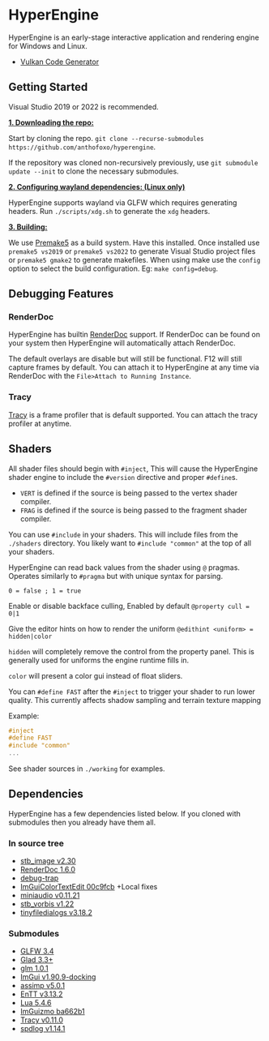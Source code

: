 # HyperEngine
HyperEngine is an early-stage interactive application and rendering engine for Windows and Linux.

* [Vulkan Code Generator](
https://gen.glad.sh/#generator=c&api=vulkan%3D1.1&profile=gl%3Dcore%2Cgles1%3Dcommon&extensions=VK_AMD_anti_lag%2CVK_AMD_buffer_marker%2CVK_AMD_device_coherent_memory%2CVK_AMD_display_native_hdr%2CVK_AMD_draw_indirect_count%2CVK_AMD_gcn_shader%2CVK_AMD_gpu_shader_half_float%2CVK_AMD_gpu_shader_int16%2CVK_AMD_memory_overallocation_behavior%2CVK_AMD_mixed_attachment_samples%2CVK_AMD_negative_viewport_height%2CVK_AMD_pipeline_compiler_control%2CVK_AMD_rasterization_order%2CVK_AMD_shader_ballot%2CVK_AMD_shader_core_properties%2CVK_AMD_shader_core_properties2%2CVK_AMD_shader_early_and_late_fragment_tests%2CVK_AMD_shader_explicit_vertex_parameter%2CVK_AMD_shader_fragment_mask%2CVK_AMD_shader_image_load_store_lod%2CVK_AMD_shader_info%2CVK_AMD_shader_trinary_minmax%2CVK_AMD_texture_gather_bias_lod%2CVK_AMDX_shader_enqueue%2CVK_ANDROID_external_format_resolve%2CVK_ANDROID_external_memory_android_hardware_buffer%2CVK_ARM_rasterization_order_attachment_access%2CVK_ARM_render_pass_striped%2CVK_ARM_scheduling_controls%2CVK_ARM_shader_core_builtins%2CVK_ARM_shader_core_properties%2CVK_EXT_4444_formats%2CVK_EXT_acquire_drm_display%2CVK_EXT_acquire_xlib_display%2CVK_EXT_astc_decode_mode%2CVK_EXT_attachment_feedback_loop_dynamic_state%2CVK_EXT_attachment_feedback_loop_layout%2CVK_EXT_blend_operation_advanced%2CVK_EXT_border_color_swizzle%2CVK_EXT_buffer_device_address%2CVK_EXT_calibrated_timestamps%2CVK_EXT_color_write_enable%2CVK_EXT_conditional_rendering%2CVK_EXT_conservative_rasterization%2CVK_EXT_custom_border_color%2CVK_EXT_debug_marker%2CVK_EXT_debug_report%2CVK_EXT_debug_utils%2CVK_EXT_depth_bias_control%2CVK_EXT_depth_clamp_zero_one%2CVK_EXT_depth_clip_control%2CVK_EXT_depth_clip_enable%2CVK_EXT_depth_range_unrestricted%2CVK_EXT_descriptor_buffer%2CVK_EXT_descriptor_indexing%2CVK_EXT_device_address_binding_report%2CVK_EXT_device_fault%2CVK_EXT_device_memory_report%2CVK_EXT_direct_mode_display%2CVK_EXT_directfb_surface%2CVK_EXT_discard_rectangles%2CVK_EXT_display_control%2CVK_EXT_display_surface_counter%2CVK_EXT_dynamic_rendering_unused_attachments%2CVK_EXT_extended_dynamic_state%2CVK_EXT_extended_dynamic_state2%2CVK_EXT_extended_dynamic_state3%2CVK_EXT_external_memory_acquire_unmodified%2CVK_EXT_external_memory_dma_buf%2CVK_EXT_external_memory_host%2CVK_EXT_filter_cubic%2CVK_EXT_fragment_density_map%2CVK_EXT_fragment_density_map2%2CVK_EXT_fragment_shader_interlock%2CVK_EXT_frame_boundary%2CVK_EXT_full_screen_exclusive%2CVK_EXT_global_priority%2CVK_EXT_global_priority_query%2CVK_EXT_graphics_pipeline_library%2CVK_EXT_hdr_metadata%2CVK_EXT_headless_surface%2CVK_EXT_host_image_copy%2CVK_EXT_host_query_reset%2CVK_EXT_image_2d_view_of_3d%2CVK_EXT_image_compression_control%2CVK_EXT_image_compression_control_swapchain%2CVK_EXT_image_drm_format_modifier%2CVK_EXT_image_robustness%2CVK_EXT_image_sliced_view_of_3d%2CVK_EXT_image_view_min_lod%2CVK_EXT_index_type_uint8%2CVK_EXT_inline_uniform_block%2CVK_EXT_layer_settings%2CVK_EXT_legacy_dithering%2CVK_EXT_legacy_vertex_attributes%2CVK_EXT_line_rasterization%2CVK_EXT_map_memory_placed%2CVK_EXT_memory_budget%2CVK_EXT_memory_priority%2CVK_EXT_mesh_shader%2CVK_EXT_metal_objects%2CVK_EXT_metal_surface%2CVK_EXT_multi_draw%2CVK_EXT_multisampled_render_to_single_sampled%2CVK_EXT_mutable_descriptor_type%2CVK_EXT_nested_command_buffer%2CVK_EXT_non_seamless_cube_map%2CVK_EXT_opacity_micromap%2CVK_EXT_pageable_device_local_memory%2CVK_EXT_pci_bus_info%2CVK_EXT_physical_device_drm%2CVK_EXT_pipeline_creation_cache_control%2CVK_EXT_pipeline_creation_feedback%2CVK_EXT_pipeline_library_group_handles%2CVK_EXT_pipeline_properties%2CVK_EXT_pipeline_protected_access%2CVK_EXT_pipeline_robustness%2CVK_EXT_post_depth_coverage%2CVK_EXT_primitive_topology_list_restart%2CVK_EXT_primitives_generated_query%2CVK_EXT_private_data%2CVK_EXT_provoking_vertex%2CVK_EXT_queue_family_foreign%2CVK_EXT_rasterization_order_attachment_access%2CVK_EXT_rgba10x6_formats%2CVK_EXT_robustness2%2CVK_EXT_sample_locations%2CVK_EXT_sampler_filter_minmax%2CVK_EXT_scalar_block_layout%2CVK_EXT_separate_stencil_usage%2CVK_EXT_shader_atomic_float%2CVK_EXT_shader_atomic_float2%2CVK_EXT_shader_demote_to_helper_invocation%2CVK_EXT_shader_image_atomic_int64%2CVK_EXT_shader_module_identifier%2CVK_EXT_shader_object%2CVK_EXT_shader_replicated_composites%2CVK_EXT_shader_stencil_export%2CVK_EXT_shader_subgroup_ballot%2CVK_EXT_shader_subgroup_vote%2CVK_EXT_shader_tile_image%2CVK_EXT_shader_viewport_index_layer%2CVK_EXT_subgroup_size_control%2CVK_EXT_subpass_merge_feedback%2CVK_EXT_surface_maintenance1%2CVK_EXT_swapchain_colorspace%2CVK_EXT_swapchain_maintenance1%2CVK_EXT_texel_buffer_alignment%2CVK_EXT_texture_compression_astc_hdr%2CVK_EXT_tooling_info%2CVK_EXT_transform_feedback%2CVK_EXT_validation_cache%2CVK_EXT_validation_features%2CVK_EXT_validation_flags%2CVK_EXT_vertex_attribute_divisor%2CVK_EXT_vertex_input_dynamic_state%2CVK_EXT_ycbcr_2plane_444_formats%2CVK_EXT_ycbcr_image_arrays%2CVK_FUCHSIA_buffer_collection%2CVK_FUCHSIA_external_memory%2CVK_FUCHSIA_external_semaphore%2CVK_FUCHSIA_imagepipe_surface%2CVK_GGP_frame_token%2CVK_GGP_stream_descriptor_surface%2CVK_GOOGLE_decorate_string%2CVK_GOOGLE_display_timing%2CVK_GOOGLE_hlsl_functionality1%2CVK_GOOGLE_surfaceless_query%2CVK_GOOGLE_user_type%2CVK_HUAWEI_cluster_culling_shader%2CVK_HUAWEI_invocation_mask%2CVK_HUAWEI_subpass_shading%2CVK_IMG_filter_cubic%2CVK_IMG_format_pvrtc%2CVK_IMG_relaxed_line_rasterization%2CVK_INTEL_performance_query%2CVK_INTEL_shader_integer_functions2%2CVK_KHR_16bit_storage%2CVK_KHR_8bit_storage%2CVK_KHR_acceleration_structure%2CVK_KHR_android_surface%2CVK_KHR_bind_memory2%2CVK_KHR_buffer_device_address%2CVK_KHR_calibrated_timestamps%2CVK_KHR_cooperative_matrix%2CVK_KHR_copy_commands2%2CVK_KHR_create_renderpass2%2CVK_KHR_dedicated_allocation%2CVK_KHR_deferred_host_operations%2CVK_KHR_depth_stencil_resolve%2CVK_KHR_descriptor_update_template%2CVK_KHR_device_group%2CVK_KHR_device_group_creation%2CVK_KHR_display%2CVK_KHR_display_swapchain%2CVK_KHR_draw_indirect_count%2CVK_KHR_driver_properties%2CVK_KHR_dynamic_rendering%2CVK_KHR_dynamic_rendering_local_read%2CVK_KHR_external_fence%2CVK_KHR_external_fence_capabilities%2CVK_KHR_external_fence_fd%2CVK_KHR_external_fence_win32%2CVK_KHR_external_memory%2CVK_KHR_external_memory_capabilities%2CVK_KHR_external_memory_fd%2CVK_KHR_external_memory_win32%2CVK_KHR_external_semaphore%2CVK_KHR_external_semaphore_capabilities%2CVK_KHR_external_semaphore_fd%2CVK_KHR_external_semaphore_win32%2CVK_KHR_format_feature_flags2%2CVK_KHR_fragment_shader_barycentric%2CVK_KHR_fragment_shading_rate%2CVK_KHR_get_display_properties2%2CVK_KHR_get_memory_requirements2%2CVK_KHR_get_physical_device_properties2%2CVK_KHR_get_surface_capabilities2%2CVK_KHR_global_priority%2CVK_KHR_image_format_list%2CVK_KHR_imageless_framebuffer%2CVK_KHR_incremental_present%2CVK_KHR_index_type_uint8%2CVK_KHR_line_rasterization%2CVK_KHR_maintenance1%2CVK_KHR_maintenance2%2CVK_KHR_maintenance3%2CVK_KHR_maintenance4%2CVK_KHR_maintenance5%2CVK_KHR_maintenance6%2CVK_KHR_maintenance7%2CVK_KHR_map_memory2%2CVK_KHR_multiview%2CVK_KHR_performance_query%2CVK_KHR_pipeline_executable_properties%2CVK_KHR_pipeline_library%2CVK_KHR_portability_enumeration%2CVK_KHR_portability_subset%2CVK_KHR_present_id%2CVK_KHR_present_wait%2CVK_KHR_push_descriptor%2CVK_KHR_ray_query%2CVK_KHR_ray_tracing_maintenance1%2CVK_KHR_ray_tracing_pipeline%2CVK_KHR_ray_tracing_position_fetch%2CVK_KHR_relaxed_block_layout%2CVK_KHR_sampler_mirror_clamp_to_edge%2CVK_KHR_sampler_ycbcr_conversion%2CVK_KHR_separate_depth_stencil_layouts%2CVK_KHR_shader_atomic_int64%2CVK_KHR_shader_clock%2CVK_KHR_shader_draw_parameters%2CVK_KHR_shader_expect_assume%2CVK_KHR_shader_float16_int8%2CVK_KHR_shader_float_controls%2CVK_KHR_shader_float_controls2%2CVK_KHR_shader_integer_dot_product%2CVK_KHR_shader_maximal_reconvergence%2CVK_KHR_shader_non_semantic_info%2CVK_KHR_shader_quad_control%2CVK_KHR_shader_relaxed_extended_instruction%2CVK_KHR_shader_subgroup_extended_types%2CVK_KHR_shader_subgroup_rotate%2CVK_KHR_shader_subgroup_uniform_control_flow%2CVK_KHR_shader_terminate_invocation%2CVK_KHR_shared_presentable_image%2CVK_KHR_spirv_1_4%2CVK_KHR_storage_buffer_storage_class%2CVK_KHR_surface%2CVK_KHR_surface_protected_capabilities%2CVK_KHR_swapchain%2CVK_KHR_swapchain_mutable_format%2CVK_KHR_synchronization2%2CVK_KHR_timeline_semaphore%2CVK_KHR_uniform_buffer_standard_layout%2CVK_KHR_variable_pointers%2CVK_KHR_vertex_attribute_divisor%2CVK_KHR_video_decode_av1%2CVK_KHR_video_decode_h264%2CVK_KHR_video_decode_h265%2CVK_KHR_video_decode_queue%2CVK_KHR_video_encode_h264%2CVK_KHR_video_encode_h265%2CVK_KHR_video_encode_queue%2CVK_KHR_video_maintenance1%2CVK_KHR_video_queue%2CVK_KHR_vulkan_memory_model%2CVK_KHR_wayland_surface%2CVK_KHR_win32_keyed_mutex%2CVK_KHR_win32_surface%2CVK_KHR_workgroup_memory_explicit_layout%2CVK_KHR_xcb_surface%2CVK_KHR_xlib_surface%2CVK_KHR_zero_initialize_workgroup_memory%2CVK_LUNARG_direct_driver_loading%2CVK_MESA_image_alignment_control%2CVK_MSFT_layered_driver%2CVK_MVK_ios_surface%2CVK_MVK_macos_surface%2CVK_NN_vi_surface%2CVK_NV_acquire_winrt_display%2CVK_NV_clip_space_w_scaling%2CVK_NV_command_buffer_inheritance%2CVK_NV_compute_shader_derivatives%2CVK_NV_cooperative_matrix%2CVK_NV_copy_memory_indirect%2CVK_NV_corner_sampled_image%2CVK_NV_coverage_reduction_mode%2CVK_NV_cuda_kernel_launch%2CVK_NV_dedicated_allocation%2CVK_NV_dedicated_allocation_image_aliasing%2CVK_NV_descriptor_pool_overallocation%2CVK_NV_device_diagnostic_checkpoints%2CVK_NV_device_diagnostics_config%2CVK_NV_device_generated_commands%2CVK_NV_device_generated_commands_compute%2CVK_NV_displacement_micromap%2CVK_NV_extended_sparse_address_space%2CVK_NV_external_memory%2CVK_NV_external_memory_capabilities%2CVK_NV_external_memory_rdma%2CVK_NV_external_memory_win32%2CVK_NV_fill_rectangle%2CVK_NV_fragment_coverage_to_color%2CVK_NV_fragment_shader_barycentric%2CVK_NV_fragment_shading_rate_enums%2CVK_NV_framebuffer_mixed_samples%2CVK_NV_geometry_shader_passthrough%2CVK_NV_glsl_shader%2CVK_NV_inherited_viewport_scissor%2CVK_NV_linear_color_attachment%2CVK_NV_low_latency%2CVK_NV_low_latency2%2CVK_NV_memory_decompression%2CVK_NV_mesh_shader%2CVK_NV_optical_flow%2CVK_NV_per_stage_descriptor_set%2CVK_NV_present_barrier%2CVK_NV_raw_access_chains%2CVK_NV_ray_tracing%2CVK_NV_ray_tracing_invocation_reorder%2CVK_NV_ray_tracing_motion_blur%2CVK_NV_ray_tracing_validation%2CVK_NV_representative_fragment_test%2CVK_NV_sample_mask_override_coverage%2CVK_NV_scissor_exclusive%2CVK_NV_shader_atomic_float16_vector%2CVK_NV_shader_image_footprint%2CVK_NV_shader_sm_builtins%2CVK_NV_shader_subgroup_partitioned%2CVK_NV_shading_rate_image%2CVK_NV_viewport_array2%2CVK_NV_viewport_swizzle%2CVK_NV_win32_keyed_mutex%2CVK_NVX_binary_import%2CVK_NVX_image_view_handle%2CVK_NVX_multiview_per_view_attributes%2CVK_QCOM_filter_cubic_clamp%2CVK_QCOM_filter_cubic_weights%2CVK_QCOM_fragment_density_map_offset%2CVK_QCOM_image_processing%2CVK_QCOM_image_processing2%2CVK_QCOM_multiview_per_view_render_areas%2CVK_QCOM_multiview_per_view_viewports%2CVK_QCOM_render_pass_shader_resolve%2CVK_QCOM_render_pass_store_ops%2CVK_QCOM_render_pass_transform%2CVK_QCOM_rotated_copy_commands%2CVK_QCOM_tile_properties%2CVK_QCOM_ycbcr_degamma%2CVK_QNX_external_memory_screen_buffer%2CVK_QNX_screen_surface%2CVK_SEC_amigo_profiling%2CVK_VALVE_descriptor_set_host_mapping%2CVK_VALVE_mutable_descriptor_type&options=LOADER)

## Getting Started
Visual Studio 2019 or 2022 is recommended.

<ins>**1. Downloading the repo:**</ins>

Start by cloning the repo. `git clone --recurse-submodules https://github.com/anthofoxo/hyperengine`.

If the repository was cloned non-recursively previously, use `git submodule update --init` to clone the necessary submodules.

<ins>**2. Configuring wayland dependencies: (Linux only)**</ins>

HyperEngine supports wayland via GLFW which requires generating headers. Run `./scripts/xdg.sh` to generate the `xdg` headers.

<ins>**3. Building:**</ins>

We use [Premake5](https://premake.github.io/) as a build system. Have this installed. Once installed use `premake5 vs2019` or `premake5 vs2022` to generate Visual Studio project files or `premake5 gmake2` to generate makefiles. When using make use the `config` option to select the build configuration. Eg: `make config=debug`.

## Debugging Features

### RenderDoc
HyperEngine has builtin [RenderDoc](https://renderdoc.org/) support. If RenderDoc can be found on your system then HyperEngine will automatically attach RenderDoc.

The default overlays are disable but will still be functional. F12 will still capture frames by default. You can attach it to HyperEngine at any time via RenderDoc with the `File>Attach to Running Instance`.

### Tracy
[Tracy](https://github.com/wolfpld/tracy/releases/tag/v0.11.0) is a frame profiler that is default supported. You can attach the tracy profiler at anytime.

## Shaders
All shader files should begin with `#inject`,
This will cause the HyperEngine shader engine to include the `#version` directive and proper `#define`s.

* `VERT` is defined if the source is being passed to the vertex shader compiler.
* `FRAG` is defined if the source is being passed to the fragment shader compiler.

You can use `#include` in your shaders. This will include files from the `./shaders` directory.
You likely want to `#include "common"` at the top of all your shaders.

HyperEngine can read back values from the shader using `@` pragmas.
Operates similarly to `#pragma` but with unique syntax for parsing.


`0 = false ; 1 = true`

Enable or disable backface culling, Enabled by default
`@property cull = 0|1`

Give the editor hints on how to render the uniform
`@edithint <uniform> = hidden|color`

`hidden` will completely remove the control from the property panel.
This is generally used for uniforms the engine runtime fills in.

`color` will present a color gui instead of float sliders.

You can `#define FAST` after the `#inject` to trigger your shader to run lower quality.
This currently affects shadow sampling and terrain texture mapping

Example:
```glsl
#inject
#define FAST
#include "common"
...
```

See shader sources in `./working` for examples.

## Dependencies
HyperEngine has a few dependencies listed below. If you cloned with submodules then you already have them all.

### In source tree
* [stb_image v2.30](https://github.com/nothings/stb/blob/f7f20f39fe4f206c6f19e26ebfef7b261ee59ee4/stb_image.h)
* [RenderDoc 1.6.0](https://renderdoc.org/docs/in_application_api.html)
* [debug-trap](https://github.com/nemequ/portable-snippets/blob/84abba93ff3d52c87e08ba81de1cc6615a42b72e/debug-trap/debug-trap.h)
* [ImGuiColorTextEdit 00c9fcb](https://github.com/santaclose/ImGuiColorTextEdit/tree/00c9fcb39e5dc82a4eefcf2e97f29e5e74381895) +Local fixes
* [miniaudio v0.11.21](https://github.com/mackron/miniaudio/tree/4a5b74bef029b3592c54b6048650ee5f972c1a48)
* [stb_vorbis v1.22](https://github.com/nothings/stb/blob/f75e8d1cad7d90d72ef7a4661f1b994ef78b4e31/stb_vorbis.c)
* [tinyfiledialogs v3.18.2](https://sourceforge.net/p/tinyfiledialogs/code/ci/29c1b354d75825209adf8cc1979c425885a64d32/tree/)
### Submodules
* [GLFW 3.4](https://github.com/glfw/glfw/tree/3.4)
* [Glad 3.3+](https://gen.glad.sh/#generator=c&api=gl%3D3.3&profile=gl%3Dcore%2Cgles1%3Dcommon&extensions=GL_ARB_direct_state_access%2CGL_ARB_texture_filter_anisotropic%2CGL_ARB_texture_storage%2CGL_EXT_texture_filter_anisotropic%2CGL_KHR_debug)
* [glm 1.0.1](https://github.com/g-truc/glm/tree/1.0.1)
* [ImGui v1.90.9-docking](https://github.com/ocornut/imgui/tree/v1.90.9-docking)
* [assimp v5.0.1](https://github.com/assimp/assimp/tree/v5.0.1)
* [EnTT v3.13.2](https://github.com/skypjack/entt/tree/v3.13.2)
* [Lua 5.4.6](https://github.com/anthofoxo/lua/tree/5.4.6)
* [ImGuizmo ba662b1](https://github.com/CedricGuillemet/ImGuizmo/tree/ba662b119d64f9ab700bb2cd7b2781f9044f5565)
* [Tracy v0.11.0](https://github.com/wolfpld/tracy/tree/v0.11.0)
* [spdlog v1.14.1](https://github.com/gabime/spdlog/tree/v1.14.1)
